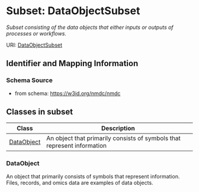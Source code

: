 # Subset: DataObjectSubset


_Subset consisting of the data objects that either inputs or outputs of processes or workflows._



URI: [DataObjectSubset](DataObjectSubset.md)




## Identifier and Mapping Information







### Schema Source


* from schema: https://w3id.org/nmdc/nmdc





















        































































































































































































































































































































































































































































































































































































































































































































































































































































































































































































































































































## Classes in subset

| Class | Description |
| --- | --- |
| [DataObject](DataObject.md) | An object that primarily consists of symbols that represent information |















### DataObject

An object that primarily consists of symbols that represent information.   Files, records, and omics data are examples of data objects.





























































